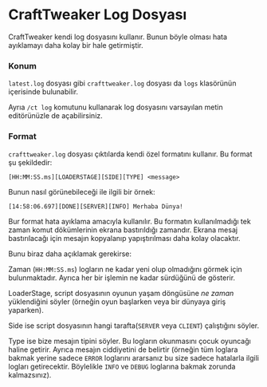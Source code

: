 # CraftTweaker Log Dosyası

CraftTweaker kendi log dosyasını kullanır. Bunun böyle olması hata ayıklamayı daha kolay bir hale getirmiştir.

### Konum

`latest.log` dosyası gibi `crafttweaker.log` dosyası da `logs` klasörünün içerisinde bulunabilir.

Ayrıa `/ct log` komutunu kullanarak log dosyasını varsayılan metin editörünüzle de açabilirsiniz.


### Format
`crafttweaker.log` dosyası çıktılarda kendi özel formatını kullanır. Bu format şu şekildedir:

```plaintext
[HH:MM:SS.ms][LOADERSTAGE][SIDE][TYPE] <message>
```

Bunun nasıl görünebileceği ile ilgili bir örnek:

```plaintext
[14:58:06.697][DONE][SERVER][INFO] Merhaba Dünya!
```

Bur format hata ayıklama amacıyla kullanılır. Bu formatın kullanılmadığı tek zaman komut dökümlerinin ekrana bastırıldığı zamandır. Ekrana mesaj bastırılacağı için mesajın kopyalanıp yapıştırılması daha kolay olacaktır.


Bunu biraz daha açıklamak gerekirse:

Zaman (`HH:MM:SS.ms`) logların ne kadar yeni olup olmadığını görmek için bulunmaktadır. Ayrıca her bir işlemin ne kadar sürdüğünü de gösterir.

LoaderStage, script dosyasının oyunun yaşam döngüsüne *ne zaman* yüklendiğini söyler (örneğin oyun başlarken veya bir dünyaya giriş yaparken).

Side ise script dosyasının hangi tarafta(`SERVER` veya `CLIENT`) çalıştığını söyler.

Type ise bize mesajın tipini söyler. Bu logların okunmasını çocuk oyuncağı haline getirir. Ayrıca mesajın ciddiyetini de belirtir (örneğin tüm loglara bakmak yerine sadece `ERROR` loglarını ararsanız bu size sadece hatalarla ilgili logları getirecektir. Böylelikle `INFO` ve `DEBUG` loglarına bakmak zorunda kalmazsınız).